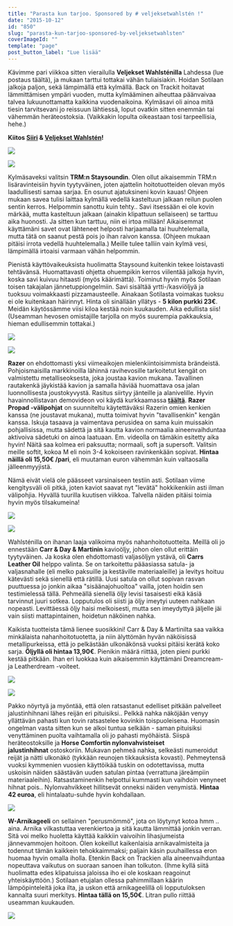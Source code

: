 ```yaml
---
title: "Parasta kun tarjoo. Sponsored by # veljeksetwahlstén !"
date: "2015-10-12"
id: "850"
slug: "parasta-kun-tarjoo-sponsored-by-veljeksetwahlsten"
coverImageId: ""
template: "page"
post_button_label: "Lue lisää"
---
```


Kävimme pari viikkoa sitten vierailulla **Veljekset Wahlsténilla** Lahdessa (lue postaus täältä), ja mukaan tarttui tottakai vähän tuliaisiakin. Hoidan Sotilaan jalkoja paljon, sekä lämpimällä että kylmällä. Back on Trackit hoitavat lämmittämisen ympäri vuoden, mutta kylmääminen aiheuttaa päänvaivaa talvea lukuunottamatta kaikkina vuodenaikoina. Kylmäsavi oli ainoa mitä tiesin tarvitsevani jo reissuun lähtiessä, loput ovatkin sitten enemmän tai vähemmän heräteostoksia. (Vaikkakin lopulta oikeastaan tosi tarpeellisia, hehe.)

  

**Kiitos [Siiri](http://skaskinen.blogspot.fi/) & [Veljekset Wahlstén](http://veljwahlsten.com/)!**

  

[![](/images/IMG_1987_.png)](http://1.bp.blogspot.com/-pxklq8ObJQE/Vhv9evnXH8I/AAAAAAAAKQ0/7BMUm5oilfA/s1600/IMG_1987_.png)

[![](/images/IMG_1935_.png)](http://1.bp.blogspot.com/-mhqX3n-l1Ic/Vhv9dJHJcbI/AAAAAAAAKQo/ddAJG7cNRAY/s1600/IMG_1935_.png)

  

Kylmäsaveksi valitsin **TRM:n Staysoundin**. Olen ollut aikaisemmin TRM:n lisäravinteisiin hyvin tyytyväinen, joten ajattelin hoitotuotteiden olevan myös laadullisesti samaa sarjaa. En osunut ajatuksineni kovin kauas! Ohjeen mukaan savea tulisi laittaa kylmällä vedellä kasteltuun jalkaan reilun puolen sentin kerros. Helpommin sanottu kuin tehty.. Savi itsessään ei ole kovin märkää, mutta kasteltuun jalkaan (ainakin klipattuun sellaiseen) se tarttuu aika huonosti. Ja sitten kun tarttuu, niin ei irtoa millään! Aikaisemmat käyttämäni savet ovat lähteneet helposti harjaamalla tai huuhtelemalla, mutta tätä on saanut pestä pois jo ihan raivon kanssa. (Ohjeen mukaan pitäisi irrota vedellä huuhtelemalla.) Meille tulee talliin vain kylmä vesi, lämpimällä irtoaisi varmaan vähän helpommin.

  

Pienistä käyttövaikeuksista huolimatta Staysound kuitenkin tekee loistavasti tehtävänsä. Huomattavasti ohjetta ohuempikin kerros viilentää jalkoja hyvin, koska savi kuivuu hitaasti (myös käärimättä). Toiminut hyvin myös Sotilaan toisen takajalan jännetuppiongelmiin. Savi sisältää yrtti-/kasviöljyä ja tuoksuu voimakkaasti pizzamausteelle. Ainakaan Sotilasta voimakas tuoksu ei ole kuitenkaan häirinnyt. Hinta oli sinällään yllätys - **5 kilon purkki 23€**. Meidän käytössämme viisi kiloa kestää noin kuukauden. Aika edullista siis! (Useamman hevosen omistajille tarjolla on myös suurempia pakkauksia, hieman edullisemmin tottakai.)

  

[![](/images/IMG_1602_.png)](http://4.bp.blogspot.com/-Q-wToeapvoE/Vhv9cAEC8CI/AAAAAAAAKRI/6dFaVTTTCkE/s1600/IMG_1602_.png)

[![](/images/IMG_1991_.png)](http://3.bp.blogspot.com/-slJYgwHcwI0/Vhv9fVsksAI/AAAAAAAAKQ8/HS1UtvwZw2k/s1600/IMG_1991_.png)

  

**Razer** on ehdottomasti yksi viimeaikojen mielenkiintoisimmista brändeistä. Pohjoismaisilla markkinoilla lähinnä ravihevosille tarkoitetut kengät on valmistettu metalliseoksesta, joka joustaa kavion mukana. Tavallinen rautakenkä jäykistää kavion ja samalla häviää huomattava osa jalan luonnollisesta joustokyvystä. Rasitus siirtyy jänteille ja alanivelille. Hyvin havainnollistavan demovideon voi käydä kurkkaamassa [**täältä**](https://www.youtube.com/watch?v=PD-O7XokqdQ). **Razer Propad -välipohjat** on suunniteltu käytettäväksi Razerin omien kenkien kanssa (ne joustavat mukana), mutta toimivat hyvin "tavallisenkin" kengän kanssa. Iskuja tasaava ja vaimentava perusidea on sama kuin muissakin pohjallisissa, mutta sädettä ja sitä kautta kavion normaalia aineenvaihduntaa aktivoiva sädetuki on ainoa laatuaan. Em. videolla on tämäkin esitetty aika hyvin! Näitä saa kolmea eri paksuutta; normaali, soft ja supersoft. Valitsin meille softit, kokoa M eli noin 3-4 kokoiseen ravinkenkään sopivat. **Hintaa näillä oli 15,50€ /pari**, eli muutaman euron vähemmän kuin valtaosalla jälleenmyyjistä.

  

Nämä eivät vielä ole päässeet varsinaiseen testiin asti. Sotilaan viime kengitysväli oli pitkä, joten kaviot saavat nyt "levätä" hokkikenkiin asti ilman välipohjia. Hyvällä tuurilla kuutisen viikkoa. Talvella näiden pitäisi toimia hyvin myös tilsakumeina!

  

[![](/images/IMG_1650_2_.png)](http://3.bp.blogspot.com/-sxHbVxhuFlM/VhwOpcB3XKI/AAAAAAAAKRw/SpDLyez65c8/s1600/IMG_1650_2_.png)

[![](/images/IMG_1965_.png)](http://1.bp.blogspot.com/-Wwgcvd1EQ1k/Vhv9d78Tb_I/AAAAAAAAKRA/Lb20MG8MjoI/s1600/IMG_1965_.png)

  

Wahlsténilla on ihanan laaja valikoima myös nahanhoitotuotteita. Meillä oli jo ennestään **Carr & Day & Martinin** kavioöljy, johon olen ollut erittäin tyytyväinen. Ja koska olen ehdottomasti valjasöljyn ystävä, oli **Carrs Leather Oil** helppo valinta. Se on tarkoitettu pääasiassa satula- ja valjasnahalle (eli melko paksuille ja kestäville materiaaleille) ja levitys hoituu kätevästi sekä sienellä että rätillä. Uusi satula on ollut sopivan rasvan puuttuessa jo jonkin aikaa "sisäänajohuoltoa" vailla, joten hoidin sen testimielessä tällä. Pehmeällä sienellä öljy levisi tasaisesti eikä käsiä tarvinnut juuri sotkea. Lopputulos oli siisti ja öljy imeytyi uuteen nahkaan nopeasti. Levittäessä öljy haisi melkoisesti, mutta sen imeydyttyä jäljelle jäi vain siisti mattapintainen, hoidetun näköinen nahka.

  

Kaikista tuotteista tämä lienee suosikkini! Carr & Day & Martinilta saa vaikka minkälaista nahanhoitotuotetta, ja niin älyttömän hyvän näköisissä metallipurkeissa, että jo pelkästään ulkonäkönsä vuoksi pitäisi kerätä koko sarja. **Öljyllä oli hintaa 13,90€**. Pienikin määrä riittää, joten pieni purkki kestää pitkään. Ihan eri luokkaa kuin aikaisemmin käyttämäni Dreamcream- ja Leatherdream -voiteet.

  

[![](/images/IMG_1989_.png)](http://4.bp.blogspot.com/-5HR_7mwFhPM/Vhv9fF8e0aI/AAAAAAAAKRE/_bsa-QrKZG0/s1600/IMG_1989_.png)

[![](/images/IMG_1983_.png)](http://3.bp.blogspot.com/-hPzqWjfwGRg/Vhv9eH7YAwI/AAAAAAAAKQ4/K-llaz2Z-7w/s1600/IMG_1983_.png)

  

Pakko nöyrtyä ja myöntää, että olen ratsastanut edelliset pitkään palvelleet jalustinhihnani lähes reijän eri pituisiksi.. Pelkkä nahka näköjään venyy yllättävän pahasti kun tovin ratsastelee kovinkin toispuoleisena. Huomasin ongelman vasta sitten kun se alkoi tuntua selkään - saman pituisiksi venyttäminen puolta vaihtamalla oli jo pahasti myöhäistä. Siispä heräteostoksille ja **Horse Comfortin nylonvahvisteiset jalustinhihnat** ostoskoriin. Mukavan pehmeä nahka, selkeästi numeroidut reijät ja nätti ulkonäkö (tykkään reunojen tikkauksista kovasti). Pehmeytensä vuoksi kymmenien vuosien käyttöikää tuskin on odotettavissa, mutta uskoisin näiden säästävän uuden satulan pintaa (verrattuna järeämpiin materiaaleihin). Ratsastaminenkin helpottui kummasti kun vaihdoin venyneet hihnat pois.. Nylonvahvikkeet hillitsevät onneksi näiden venymistä. **Hintaa 42 euroa**, eli hintalaatu-suhde hyvin kohdallaan.

  

[![](/images/IMG_1921_.png)](http://4.bp.blogspot.com/-Y8lfFSj3BF8/Vhv9c8bD25I/AAAAAAAAKRU/Jx50co38T7s/s1600/IMG_1921_.png)

  

**W-Arnikageeli** on sellainen "perusmömmö", jota on löytynyt kotoa hmm .. aina. Arnika vilkastuttaa verenkiertoa ja sitä kautta lämmittää jonkin verran. Sitä voi melko huoletta käyttää kaikkiin vaivoihin lihasjumeista jännevammojen hoitoon. Olen kokeillut kaikenlaisia arnikavalmisteita ja todennut tämän kaikkein tehokkaimmaksi; paljain käsin puuhaillessa eron huomaa hyvin omalla iholla. Etenkin Back on Trackien alla aineenvaihduntaa nopeuttava vaikutus on suoraan sanoen ihan tolkuton. (Ihme kyllä siitä huolimatta edes klipatuissa jaloissa iho ei ole koskaan reagoinut yhteiskäyttöön.) Sotilaan etujalan ollessa pahimmillaan käärin lämpöpinteleitä joka ilta, ja uskon että arnikageelillä oli lopputuloksen kannalta suuri merkitys. **Hintaa tällä on 15,50€**. Litran pullo riittää useamman kuukauden.

  

[![](/images/IMG_1673_.png)](http://1.bp.blogspot.com/-O6HOhQaFxrE/Vhv9PjpTjZI/AAAAAAAAKQA/Gtf6X9pyQYI/s1600/IMG_1673_.png)
